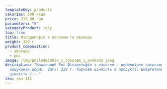 ```yaml
---
templateKey: products
calories: 500 ккал
price: 319.00 грн
parameters: "5"
categoryProduct: roly
top: true
title: Філадельфія з лососем та авокадо
weight: 320 г
product_composition:
  - авокадо
  - рис
image: /img/philadelphia_z_lososem_i_avokado.jpeg
description: "Класичний Рол Філадельфія з лососем - неймовірне поєднання у
  вишуканій формі  Вага: 320 г. Харчова цінність в продукті: Енергетична
  цінність /..."
sku: sku-111
---
```

